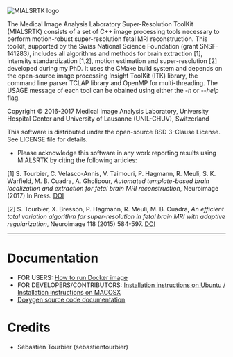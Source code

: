 ![MIALSRTK logo](https://cloud.githubusercontent.com/assets/22279770/24004342/5e78836a-0a66-11e7-8b7d-058961cfe8e8.png)

The Medical Image Analysis Laboratory Super-Resolution ToolKit (MIALSRTK) consists of a set of C++ image processing tools necessary to perform motion-robust super-resolution fetal MRI reconstruction. This toolkit, supported by the Swiss National Science Foundation (grant SNSF-141283), includes all algorithms and methods for brain extraction [1], intensity standardization [1,2], motion estimation and super-resolution [2] developed during my PhD. It uses the CMake build system and depends on the open-source image processing Insight ToolKit (ITK) library, the command line parser TCLAP library and OpenMP for multi-threading. The USAGE message of each tool can be obained using either the *-h* or *--help* flag.  

Copyright © 2016-2017 Medical Image Analysis Laboratory, University Hospital Center and University of Lausanne (UNIL-CHUV), Switzerland 

This software is distributed under the open-source BSD 3-Clause License. See LICENSE file for details.

* Please acknowledge this software in any work reporting results using MIALSRTK by citing the following articles:

[1] S. Tourbier, C. Velasco-Annis, V. Taimouri, P. Hagmann, R. Meuli, S. K. Warfield, M. B. Cuadra,
A. Gholipour, *Automated template-based brain localization and extraction for fetal brain MRI
reconstruction*, Neuroimage (2017) In Press. [DOI](https://doi.org/10.1016/j.neuroimage.2017.04.004)

[2] S. Tourbier, X. Bresson, P. Hagmann, R. Meuli, M. B. Cuadra, *An efficient total variation
algorithm for super-resolution in fetal brain MRI with adaptive regularization*, Neuroimage 118
(2015) 584-597. [DOI](https://doi.org/10.1016/j.neuroimage.2015.06.018)

---

# Documentation #

* FOR USERS: [How to run Docker image](documentation/userguide_docker.md)
* FOR DEVELOPERS/CONTRIBUTORS: [Installation instructions on Ubuntu](documentation/devguide_ubuntu.md) / [Installation instructions on MACOSX](documentation/devguide_mac.md)
* [Doxygen source code documentation](https://htmlpreview.github.io/?https://github.com/sebastientourbier/mialsuperresolutiontoolkit/blob/master/documentation/doxygen_html/index.html)

# Credits #

* Sébastien Tourbier (sebastientourbier)

